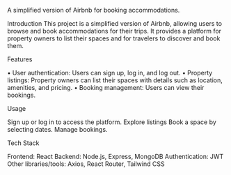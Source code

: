 A simplified version of Airbnb for booking accommodations.

Introduction
This project is a simplified version of Airbnb, allowing users to browse and book accommodations for their trips. It provides a platform for property owners to list their spaces and for travelers to discover and book them.

Features

• User authentication: Users can sign up, log in, and log out.
• Property listings: Property owners can list their spaces with details such as location, amenities, and pricing.
• Booking management: Users can view their bookings.

Usage

Sign up or log in to access the platform.
Explore listings
Book a space by selecting dates.
Manage bookings.

Tech Stack

Frontend: React
Backend: Node.js, Express, MongoDB
Authentication: JWT
Other libraries/tools: Axios, React Router, Tailwind CSS
